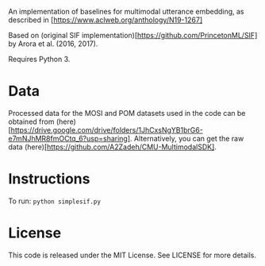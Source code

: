 An implementation of baselines for multimodal utterance embedding, as described in [https://www.aclweb.org/anthology/N19-1267]

Based on (original SIF implementation)[https://github.com/PrincetonML/SIF] by Arora et al. (2016, 2017).

Requires Python 3.

# Data

Processed data for the MOSI and POM datasets used in the code can be obtained from (here)[https://drive.google.com/drive/folders/1JhCxsNgYB1brG6-e7mNJhMR8fmOCtq_6?usp=sharing]. Alternatively, you can get the raw data (here)[https://github.com/A2Zadeh/CMU-MultimodalSDK].

# Instructions

To run: `python simplesif.py`

# License

This code is released under the MIT License. See LICENSE for more details.
